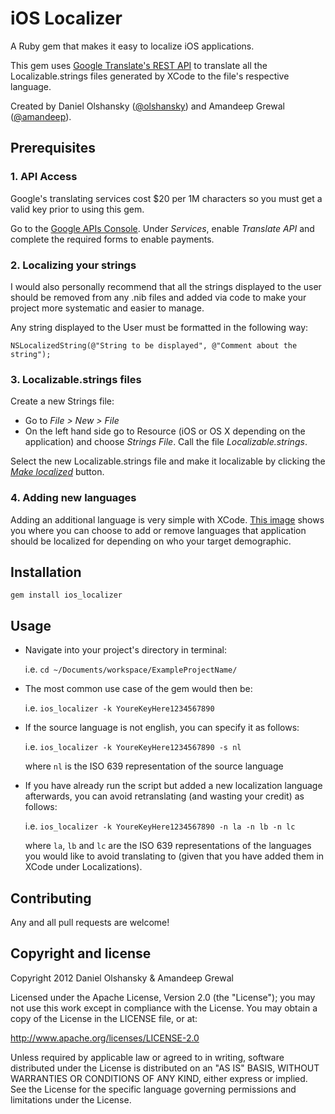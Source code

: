 iOS Localizer
=============

A Ruby gem that makes it easy to localize iOS applications. 

This gem uses [Google Translate's REST API] to translate all the Localizable.strings 
files generated by XCode to the file's respective language.

Created by Daniel Olshansky ([@olshansky]) and Amandeep Grewal ([@amandeep]).

Prerequisites
-------------

###  1. API Access 

Google's translating services cost $20 per 1M characters so you must get
a valid key prior to using this gem. 

Go to the [Google APIs Console]. Under *Services*, enable *Translate API* and complete the required 
forms to enable payments.

### 2. Localizing your strings 

I would also personally recommend that all the strings displayed to the user
should be removed from any .nib files and added via code to make your 
project more systematic and easier to manage.

Any string displayed to the User must be formatted in the following way:
``` 
NSLocalizedString(@"String to be displayed", @"Comment about the string");
```

### 3. Localizable.strings files

Create a new Strings file: 
  - Go to *File > New > File*
  - On the left hand side go to Resource (iOS or OS X depending on the application)
    and choose *Strings File*. Call the file *Localizable.strings*.

Select the new Localizable.strings file and make it localizable by clicking the *[Make localized]* button.

### 4. Adding new languages

Adding an additional language is very simple with XCode. [This image] shows you where 
you can choose to add or remove  languages that application should be localized for depending on who your target 
demographic. 

Installation
------------
```
gem install ios_localizer
```

Usage
-----
* Navigate into your project's directory in terminal:

   i.e. ```cd ~/Documents/workspace/ExampleProjectName/ ```

* The most common use case of the gem would then be:

   i.e. ```ios_localizer -k YoureKeyHere1234567890 ```

* If the source language is not english, you can specify it as follows:

   i.e. ```ios_localizer -k YoureKeyHere1234567890 -s nl```
   
   where `nl` is the ISO 639 representation of the source language

* If you have already run the script but added a new localization 
   language afterwards, you can avoid retranslating (and wasting your credit) as follows:

   i.e. ```ios_localizer -k YoureKeyHere1234567890 -n la -n lb -n lc```
   
   where `la`, `lb` and `lc` are the ISO 639 representations of the languages you 
   would like to avoid translating to (given that you have added them in 
   XCode under Localizations).

Contributing
------------
Any and all pull requests are welcome!

Copyright and license
---------------------

Copyright 2012 Daniel Olshansky & Amandeep Grewal

Licensed under the Apache License, Version 2.0 (the "License");
you may not use this work except in compliance with the License.
You may obtain a copy of the License in the LICENSE file, or at:

   http://www.apache.org/licenses/LICENSE-2.0

Unless required by applicable law or agreed to in writing, software
distributed under the License is distributed on an "AS IS" BASIS,
WITHOUT WARRANTIES OR CONDITIONS OF ANY KIND, either express or implied.
See the License for the specific language governing permissions and
limitations under the License.

  [@olshansky]: http://twitter.com/olshansky
  [@amandeep]: http://twitter.com/amandeep
  [Google APIs Console]: https://code.google.com/apis/console/
  [Google Translate's REST API]: https://developers.google.com/translate/v2/using_rest
  [This image]: https://github.com/Olshansk/ios_localizer/raw/master/images/Add%20Language.png
  [Make localized]: https://github.com/Olshansk/ios_localizer/raw/master/images/Localize.png